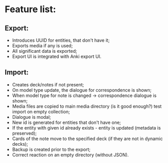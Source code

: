 # Feature list:

## Export: 
 - Introduces UUID for entities, that don't have it;
 - Exports media if any is used;
 - All significant data is exported; 
 - Export UI is integrated with Anki export UI.

## Import:
 - Creates deck/notes if not present;
 - On model type update, the dialogue for correspondence is shown;
 - When model type for note is changed -> correspondence dialogue is shown;
 - Media files are copied to main media directory (is it good enough?) test import on empty collection;
 - Dialogue is modal;
 - New id is generated for entities that don't have one;
 - If the entity with given id already exists - entity is updated (metadata is preserved);
 - Cards of the note move to the specified deck (if they are not in dynamic decks);
 - Backup is created prior to the export;
 - Correct reaction on an empty directory (without JSON).